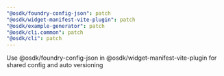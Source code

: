 ```yaml
---
"@osdk/foundry-config-json": patch
"@osdk/widget-manifest-vite-plugin": patch
"@osdk/example-generator": patch
"@osdk/cli.common": patch
"@osdk/cli": patch
---
```


Use @osdk/foundry-config-json in @osdk/widget-manifest-vite-plugin for shared config and auto versioning
